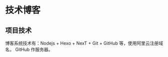 # 技术博客

## 项目技术

博客系统技术有：Nodejs + Hexo + NexT + Git + GitHub 等，使用阿里云注册域名， GitHub 作服务器。













































